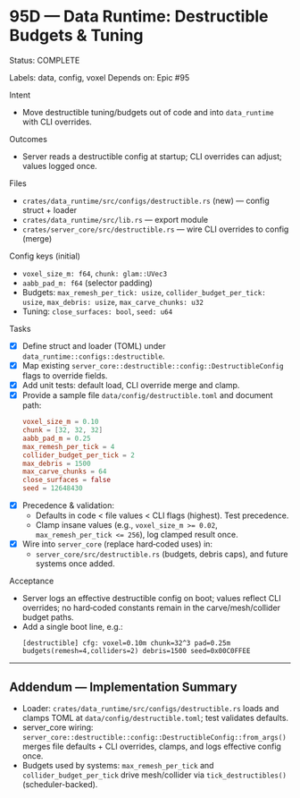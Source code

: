 # 95D — Data Runtime: Destructible Budgets & Tuning

Status: COMPLETE

Labels: data, config, voxel
Depends on: Epic #95

Intent
- Move destructible tuning/budgets out of code and into `data_runtime` with CLI overrides.

Outcomes
- Server reads a destructible config at startup; CLI overrides can adjust; values logged once.

Files
- `crates/data_runtime/src/configs/destructible.rs` (new) — config struct + loader
- `crates/data_runtime/src/lib.rs` — export module
- `crates/server_core/src/destructible.rs` — wire CLI overrides to config (merge)

Config keys (initial)
- `voxel_size_m: f64`, `chunk: glam::UVec3`
- `aabb_pad_m: f64` (selector padding)
- Budgets: `max_remesh_per_tick: usize`, `collider_budget_per_tick: usize`, `max_debris: usize`, `max_carve_chunks: u32`
- Tuning: `close_surfaces: bool`, `seed: u64`

Tasks
- [x] Define struct and loader (TOML) under `data_runtime::configs::destructible`.
- [x] Map existing `server_core::destructible::config::DestructibleConfig` flags to override fields.
- [x] Add unit tests: default load, CLI override merge and clamp.
 - [x] Provide a sample file `data/config/destructible.toml` and document path:
   ```toml
   voxel_size_m = 0.10
   chunk = [32, 32, 32]
   aabb_pad_m = 0.25
   max_remesh_per_tick = 4
   collider_budget_per_tick = 2
   max_debris = 1500
   max_carve_chunks = 64
   close_surfaces = false
   seed = 12648430
   ```
 - [x] Precedence & validation:
   - Defaults in code < file values < CLI flags (highest). Test precedence.
   - Clamp insane values (e.g., `voxel_size_m >= 0.02`, `max_remesh_per_tick <= 256`), log clamped result once.
 - [x] Wire into `server_core` (replace hard‑coded uses) in:
   - `server_core/src/destructible.rs` (budgets, debris caps), and future systems once added.

Acceptance
- Server logs an effective destructible config on boot; values reflect CLI overrides; no hard‑coded constants remain in the carve/mesh/collider budget paths.
 - Add a single boot line, e.g.:
   ```
   [destructible] cfg: voxel=0.10m chunk=32^3 pad=0.25m budgets(remesh=4,colliders=2) debris=1500 seed=0x00C0FFEE
   ```

---

## Addendum — Implementation Summary

- Loader: `crates/data_runtime/src/configs/destructible.rs` loads and clamps TOML at `data/config/destructible.toml`; test validates defaults.
- server_core wiring: `server_core::destructible::config::DestructibleConfig::from_args()` merges file defaults + CLI overrides, clamps, and logs effective config once.
- Budgets used by systems: `max_remesh_per_tick` and `collider_budget_per_tick` drive mesh/collider via `tick_destructibles()` (scheduler-backed).

